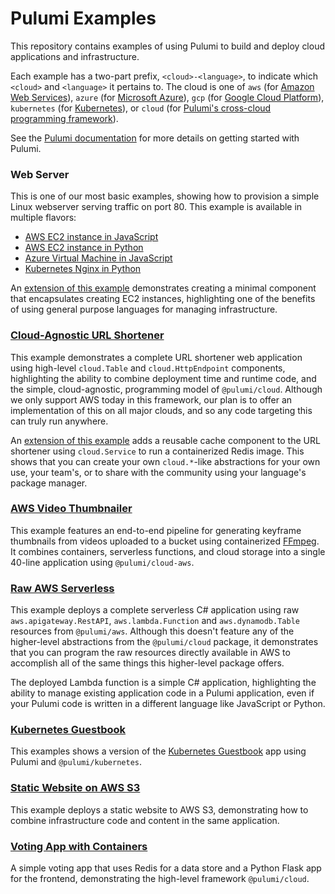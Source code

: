 # Pulumi Examples

This repository contains examples of using Pulumi to build and deploy cloud applications and infrastructure.

Each example has a two-part prefix, `<cloud>-<language>`, to indicate which `<cloud>` and `<language>` it pertains to.
The cloud is one of `aws` (for [Amazon Web Services](https://github.com/pulumi/pulumi-aws)), `azure` (for [Microsoft
Azure](https://github.com/pulumi/pulumi-azure)), `gcp` (for [Google Cloud
Platform](https://github.com/pulumi/pulumi-gcp)), `kubernetes` (for
[Kubernetes](https://github.com/pulumi/pulumi-kubernetes)), or `cloud` (for
[Pulumi's cross-cloud programming framework](https://github.com/pulumi/pulumi-cloud)).

See the [Pulumi documentation](https://docs.pulumi.com) for more details on getting started with Pulumi.

### Web Server

This is one of our most basic examples, showing how to provision a simple Linux webserver serving traffic on port 80.
This example is available in multiple flavors:

* [AWS EC2 instance in JavaScript](aws-js-webserver)
* [AWS EC2 instance in Python](aws-py-webserver)
* [Azure Virtual Machine in JavaScript](azure-js-webserver)
* [Kubernetes Nginx in Python](kubernetes-py-nginx)

An [extension of this example](aws-js-webserver-component/) demonstrates creating a minimal component that encapsulates
creating EC2 instances, highlighting one of the benefits of using general purpose languages for managing infrastructure.

### [Cloud-Agnostic URL Shortener](cloud-ts-url-shortener/)

This example demonstrates a complete URL shortener web application using high-level `cloud.Table` and
`cloud.HttpEndpoint` components, highlighting the ability to combine deployment time and runtime code, and the simple,
cloud-agnostic, programming model of `@pulumi/cloud`.  Although we only support AWS today in this framework, our plan
is to offer an implementation of this on all major clouds, and so any code targeting this can truly run anywhere.

An [extension of this example](cloud-ts-url-shortener-cache/) adds a reusable cache component to the URL shortener
using `cloud.Service` to run a containerized Redis image.  This shows that you can create your own `cloud.*`-like
abstractions for your own use, your team's, or to share with the community using your language's package manager.

### [AWS Video Thumbnailer](cloud-js-thumbnailer/)

This example features an end-to-end pipeline for generating keyframe thumbnails from videos uploaded to a bucket using
containerized [FFmpeg](https://www.ffmpeg.org/).  It combines containers, serverless functions, and cloud storage into
a single 40-line application using `@pulumi/cloud-aws`.

### [Raw AWS Serverless](aws-ts-serverless-raw/)

This example deploys a complete serverless C# application using raw `aws.apigateway.RestAPI`, `aws.lambda.Function` and
`aws.dynamodb.Table` resources from `@pulumi/aws`.  Although this doesn't feature any of the higher-level abstractions
from the `@pulumi/cloud` package, it demonstrates that you can program the raw resources directly available in AWS
to accomplish all of the same things this higher-level package offers.

The deployed Lambda function is a simple C# application, highlighting the ability to manage existing application code
in a Pulumi application, even if your Pulumi code is written in a different language like JavaScript or Python.

### [Kubernetes Guestbook](kubernetes-ts-guestbook/)

This examples shows a version of the [Kubernetes
Guestbook](https://kubernetes.io/docs/tutorials/stateless-application/guestbook/) app using Pulumi and
`@pulumi/kubernetes`.

### [Static Website on AWS S3](aws-js-s3-folder/)

This example deploys a static website to AWS S3, demonstrating how to combine infrastructure code and content in the same application.

### [Voting App with Containers](cloud-ts-voting-app/)

A simple voting app that uses Redis for a data store and a Python Flask app for the frontend, demonstrating the high-level framework `@pulumi/cloud`.
